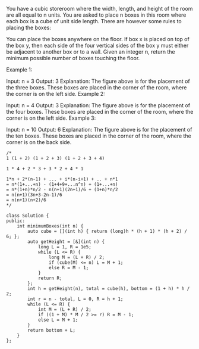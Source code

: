 You have a cubic storeroom where the width, length, and height of the room are all equal to n units. You are asked to place n boxes in this room where each box is a cube of unit side length. There are however some rules to placing the boxes:

You can place the boxes anywhere on the floor.
If box x is placed on top of the box y, then each side of the four vertical sides of the box y must either be adjacent to another box or to a wall.
Given an integer n, return the minimum possible number of boxes touching the floor.

 

Example 1:



Input: n = 3
Output: 3
Explanation: The figure above is for the placement of the three boxes.
These boxes are placed in the corner of the room, where the corner is on the left side.
Example 2:



Input: n = 4
Output: 3
Explanation: The figure above is for the placement of the four boxes.
These boxes are placed in the corner of the room, where the corner is on the left side.
Example 3:



Input: n = 10
Output: 6
Explanation: The figure above is for the placement of the ten boxes.
These boxes are placed in the corner of the room, where the corner is on the back side.


```
/*
1 (1 + 2) (1 + 2 + 3) (1 + 2 + 3 + 4)

1 * 4 + 2 * 3 + 3 * 2 + 4 * 1

1*n + 2*(n-1) + ... + i*(n-i+1) + .. + n*1
= n*(1+...+n) - (1+4+9+...n^n) + (1+...+n)
= n*(1+n)*n/2 - n(n+1)(2n+1)/6 + (1+n)*n/2
= n(n+1)(3n+3-2n-1)/6
= n(n+1)(n+2)/6
*/

class Solution {
public:
    int minimumBoxes(int n) {
        auto cube = [](int h) { return (long)h * (h + 1) * (h + 2) / 6; };
        auto getHeight = [&](int n) {
            long L = 1, R = 1e5;
            while (L <= R) {
                long M = (L + R) / 2;
                if (cube(M) <= n) L = M + 1;
                else R = M - 1;
            }
            return R;
        };
        int h = getHeight(n), total = cube(h), bottom = (1 + h) * h / 2;
        int r = n - total, L = 0, R = h + 1;
        while (L <= R) {
            int M = (L + R) / 2;
            if ((1 + M) * M / 2 >= r) R = M - 1;
            else L = M + 1;
        }
        return bottom + L;
    }
};

```
